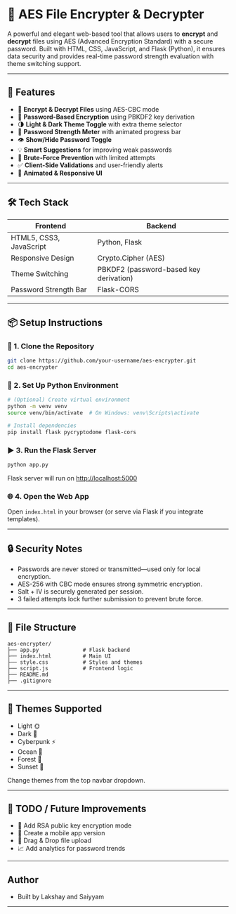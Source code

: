 # 🔐 AES File Encrypter & Decrypter

A powerful and elegant web-based tool that allows users to **encrypt** and **decrypt** files using AES (Advanced Encryption Standard) with a secure password. Built with HTML, CSS, JavaScript, and Flask (Python), it ensures data security and provides real-time password strength evaluation with theme switching support.

---

## 🚀 Features

- 📂 **Encrypt & Decrypt Files** using AES-CBC mode
- 🔐 **Password-Based Encryption** using PBKDF2 key derivation
- 🌗 **Light & Dark Theme Toggle** with extra theme selector
- 🔎 **Password Strength Meter** with animated progress bar
- 👁️ **Show/Hide Password Toggle**
- 💡 **Smart Suggestions** for improving weak passwords
- 🚫 **Brute-Force Prevention** with limited attempts
- ✅ **Client-Side Validations** and user-friendly alerts
- 🎨 **Animated & Responsive UI**

---

## 🛠️ Tech Stack

| Frontend | Backend |
|----------|---------|
| HTML5, CSS3, JavaScript | Python, Flask |
| Responsive Design | Crypto.Cipher (AES) |
| Theme Switching | PBKDF2 (password-based key derivation) |
| Password Strength Bar | Flask-CORS |

---

## 📦 Setup Instructions

### 🔧 1. Clone the Repository
```bash
git clone https://github.com/your-username/aes-encrypter.git
cd aes-encrypter
````

### 🐍 2. Set Up Python Environment

```bash
# (Optional) Create virtual environment
python -m venv venv
source venv/bin/activate  # On Windows: venv\Scripts\activate

# Install dependencies
pip install flask pycryptodome flask-cors
```

### ▶️ 3. Run the Flask Server

```bash
python app.py
```

Flask server will run on [http://localhost:5000](http://localhost:5000)

### 🌐 4. Open the Web App

Open `index.html` in your browser (or serve via Flask if you integrate templates).

---

## 🔒 Security Notes

* Passwords are never stored or transmitted—used only for local encryption.
* AES-256 with CBC mode ensures strong symmetric encryption.
* Salt + IV is securely generated per session.
* 3 failed attempts lock further submission to prevent brute force.

---

## 📁 File Structure

```
aes-encrypter/
├── app.py              # Flask backend
├── index.html          # Main UI
├── style.css           # Styles and themes
├── script.js           # Frontend logic
├── README.md
├── .gitignore
```

---

## 🎨 Themes Supported

* Light 🌞
* Dark 🌙
* Cyberpunk ⚡
* Ocean 🌊
* Forest 🌿
* Sunset 🌇

Change themes from the top navbar dropdown.

---

## 📌 TODO / Future Improvements

* 🔐 Add RSA public key encryption mode
* 📱 Create a mobile app version
* 📁 Drag & Drop file upload
* 📈 Add analytics for password trends

---

## Author

* Built by Lakshay and Saiyyam

---
